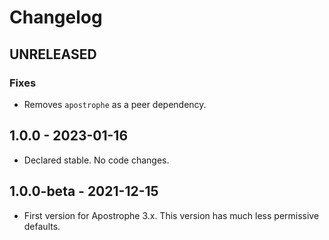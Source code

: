 # Changelog

## UNRELEASED

### Fixes

* Removes `apostrophe` as a peer dependency.

## 1.0.0 - 2023-01-16

* Declared stable. No code changes.

## 1.0.0-beta - 2021-12-15

* First version for Apostrophe 3.x. This version has much less permissive defaults.

